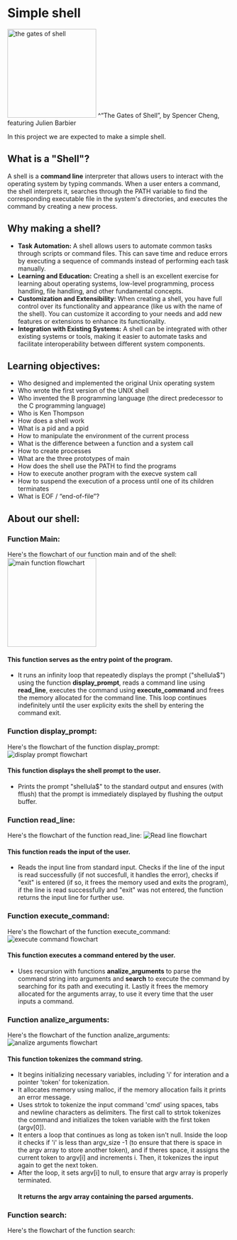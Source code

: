 # Simple shell
<img src="https://s3.eu-west-3.amazonaws.com/hbtn.intranet.project.files/holbertonschool-low_level_programming/235/shell.jpeg" alt="the gates of shell" width="200"/>
^“The Gates of Shell”, by Spencer Cheng, featuring Julien Barbier

In this project we are expected to make a simple shell.

## What is a "Shell"?
A shell is a **command line** interpreter that allows users to interact with the operating system by typing commands. When a user enters a command, the shell interprets it, searches through the PATH variable to find the corresponding executable file in the system's directories, and executes the command by creating a new process.

## Why making a shell?
- **Task Automation:** A shell allows users to automate common tasks through scripts or command files. This can save time and reduce errors by executing a sequence of commands instead of performing each task manually.
- **Learning and Education:** Creating a shell is an excellent exercise for learning about operating systems, low-level programming, process handling, file handling, and other fundamental concepts.
- **Customization and Extensibility:** When creating a shell, you have full control over its functionality and appearance (like us with the name of the shell). You can customize it according to your needs and add new features or extensions to enhance its functionality.
- **Integration with Existing Systems:** A shell can be integrated with other existing systems or tools, making it easier to automate tasks and facilitate interoperability between different system components.

## Learning objectives:
- Who designed and implemented the original Unix operating system
- Who wrote the first version of the UNIX shell
- Who invented the B programming language (the direct predecessor to the C programming language)
- Who is Ken Thompson
- How does a shell work
- What is a pid and a ppid
- How to manipulate the environment of the current process
- What is the difference between a function and a system call
- How to create processes
- What are the three prototypes of main
- How does the shell use the PATH to find the programs
- How to execute another program with the execve system call
- How to suspend the execution of a process until one of its children terminates
- What is EOF / “end-of-file”?

## About our shell:
### Function Main:
Here's the flowchart of our function main and of the shell:
<img src="https://github.com/alisonalvezz/holbertonschool-simple_shell/assets/159053351/29fd0653-d85b-4557-bc1e-f5f5ee45206b" alt="main function flowchart" width="200"/>
#### This function serves as the entry point of the program.
- It runs an infinity loop that repeatedly displays the prompt ("shellula$") using the function **display_prompt**, reads a command line using **read_line**, executes the command using **execute_command** and frees the memory allocated for the command line.
This loop continues indefinitely until the user explicity exits the shell by entering the command exit.

### Function display_prompt:
Here's the flowchart of the function display_prompt:
![display prompt flowchart](https://github.com/alisonalvezz/holbertonschool-simple_shell/assets/159053351/275d6710-617f-4793-ac68-ba59c6aa1282)
#### This function displays the shell prompt to the user.
- Prints the prompt "shellula$" to the standard output and ensures (with fflush) that the prompt is immediately displayed by flushing the output buffer.

### Function read_line:
Here's the flowchart of the function read_line:
![Read line flowchart](https://github.com/alisonalvezz/holbertonschool-simple_shell/assets/159053351/7174cdfc-ef00-4ae2-a896-d9556ee6789a)
#### This function reads the input of the user.
- Reads the input line from standard input. Checks if the line of the input is read successfully (if not succesfull, it handles the error), checks if "exit" is entered (if so, it frees the memory used and exits the program), if the line is read successfully and "exit" was not entered, the function returns the input line for further use.

### Function execute_command:
Here's the flowchart of the function execute_command:
![execute command flowchart](https://github.com/alisonalvezz/holbertonschool-simple_shell/assets/159053351/76143ef7-8762-4113-ae21-20e92b980a2c)
#### This function executes a command entered by the user.
- Uses recursion with functions **analize_arguments** to parse the command string into arguments and **search** to execute the command by searching for its path and executing it. Lastly it frees the memory allocated for the arguments array, to use it every time that the user inputs a command.

### Function analize_arguments:
Here's the flowchart of the function analize_arguments:
![analize arguments flowchart](https://github.com/alisonalvezz/holbertonschool-simple_shell/assets/159053351/88935676-049a-41b2-a830-3678bd5cab48)
#### This function tokenizes the command string.
- It begins initializing necessary variables, including 'i' for interation and a pointer 'token' for tokenization.
- It allocates memory using malloc, if the memory allocation fails it prints an error message.
- Uses strtok to tokenize the input command 'cmd' using spaces, tabs and newline characters as delimiters. The first call to strtok tokenizes the command and initializes the token variable with the first token (argv[0]).
- It enters a loop that continues as long as token isn't null. Inside the loop it checks if 'i' is less than argv_size -1 (to ensure that there is space in the argv array to store another token), and if theres space, it assigns the current token to argv[i] and increments i. Then, it tokenizes the input again to get the next token.
- After the loop, it sets argv[i] to null, to ensure that argv array is properly terminated.
  #### It returns the argv array containing the parsed arguments.

### Function search:
Here's the flowchart of the function search:
